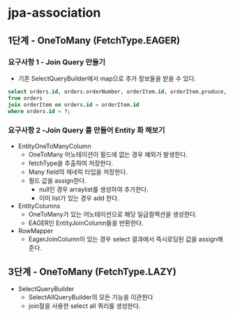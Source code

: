 # jpa-association

## 1단계 - OneToMany (FetchType.EAGER)
### 요구사항 1 - Join Query 만들기
- 기존 SelectQueryBuilder에서 map으로 추가 정보들을 받을 수 있다.
```sql
select orders.id, orders.orderNumber, orderItem.id, orderItem.produce, orderItem.quantity
from orders
join orderItem on orders.id = orderItem.id
where orders.id = ?;
```

### 요구사항 2 -Join Query 를 만들어 Entity 화 해보기
- EntityOneToManyColumn
  - OneToMany 어노테이션이 필드에 없는 경우 예외가 발생한다.
  - fetchType을 추출하여 저장한다.
  - Many field의 제네릭 타입을 저장한다.
  - 필드 값을 assign한다.
    - null인 경우 arraylist를 생성하여 추가한다.
    - 이미 list가 있는 경우 add 한다.
- EntityColumns
  - OneToMany가 있는 어노테이션으로 해당 일급컬랙션을 생성한다.
  - EAGER인 EntityJoinColumn들을 반환한다.
- RowMapper
  - EagerJoinColumn이 있는 경우 select 결과에서 즉시로딩된 값을 assign해준다.

## 3단계 - OneToMany (FetchType.LAZY)
- SelectQueryBuilder
  - SelectAllQueryBuilder의 모든 기능을 이관한다
  - join절을 사용한 select all 쿼리를 생성한다.
